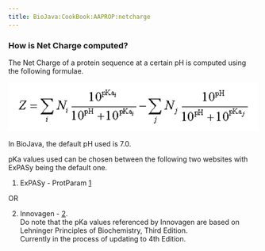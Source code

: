 ```yaml
---
title: BioJava:CookBook:AAPROP:netcharge
---
```


### How is Net Charge computed?

The Net Charge of a protein sequence at a certain pH is computed using
the following formulae.

![](NetChargeFormulae.png "NetChargeFormulae.png")

In BioJava, the default pH used is 7.0.

pKa values used can be chosen between the following two websites with
ExPASy being the default one.

1) ExPASy - ProtParam [1](http://web.expasy.org/protparam/)

OR

2) Innovagen -
[2](http://www.innovagen.se/custom-peptide-synthesis/peptide-property-calculator/peptide-property-calculator-notes.asp#PI).  
Do note that the pKa values referenced by Innovagen are based on
Lehninger Principles of Biochemistry, Third Edition.  
Currently in the process of updating to 4th Edition.  

